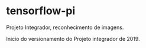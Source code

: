 # tensorflow-pi
Projeto Integrador, reconhecimento de imagens.

Inicio do versionamento do Projeto integrador de 2019.
